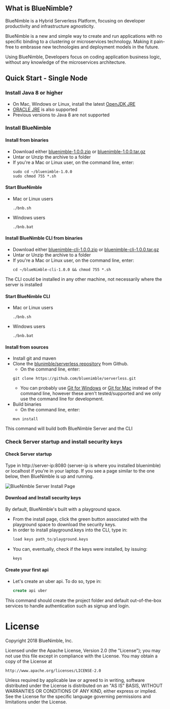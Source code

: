 ## What is BlueNimble?

BlueNimble is a Hybrid Serverless Platform, focusing on developer productivity and infrastructure agnosticity.

BlueNimble is a new and simple way to create and run applications with no specific binding to a clustering or microservices technology. Making it pain-free to embrasse new technologies and deployment models in the future. 

Using BlueNimble, Developers focus on coding application business logic, without any knowledge of the microservices architecture.

## Quick Start - Single Node

### Install Java 8 or higher
 * On Mac, Windows or Linux, install the latest [OpenJDK JRE](http://openjdk.java.net)   
 * [ORACLE JRE](http://www.oracle.com/technetwork/java/javase/downloads) is also supported 
 * Previous versions to Java 8 are not supported

### Install BlueNimble

#### Install from binaries
* Download either [bluenimble-1.0.0.zip](https://bluenimble-1.0.0) or [bluenimble-1.0.0.tar.gz](https://bluenimble-1.0.0)
* Untar or Unzip the archive to a folder
* If you're a Mac or Linux user, on the command line, enter:
    ````
    sudo cd ~/bluenimble-1.0.0 
    sudo chmod 755 *.sh
    ````
#### Start BlueNimble 
* Mac or Linux users
    ````
    ./bnb.sh
    ````
* Windows users
    ````
    ./bnb.bat
    ````
#### Install BlueNimble CLI from binaries
* Download either [bluenimble-cli-1.0.0.zip](https://blueNimble-1.0.0) or [bluenimble-cli-1.0.0.tar.gz](https://blueNimble-1.0.0)
* Untar or Unzip the archive to a folder
* If you're a Mac or Linux user, on the command line, enter:
    ````
    cd ~/blueNimble-cli-1.0.0 && chmod 755 *.sh
    ````
The CLI could be installed in any other machine, not necessarily where the server is installed 

#### Start BlueNimble CLI 
* Mac or Linux users
    ````
    ./bnb.sh
    ````
* Windows users
    ````
    ./bnb.bat
    ````
#### Install from sources
* Install git and maven 
* Clone the [blunimble/serverless repository](http://github.com/bluenimble/serverless) from Github. 
    * On the command line, enter:
    ````
    git clone https://github.com/bluenimble/serverless.git
    ````
    * You can probably use [Git for Windows](http://windows.github.com/) or [Git for Mac](http://mac.github.com/) instead of the command line, however these aren't tested/supported and we only use the command line for development.
* Build binaries
    * On the command line, enter:
    ````
    mvn install
    ````
This command will build both BlueNimble Server and the CLI 

### Check Server startup and install security keys
#### Check Server startup
Type in http://server-ip:8080 (server-ip is where you installed bluenimble) or localhost if you're in your laptop. If you see a page similar to the one below, then BlueNimble is up and running.   

![BlueNimble Server Install Page](https://github.com/bluenimble/serverless/blob/master/assets/images/bluenimble-install-short.png)

#### Download and Install security keys
By default, BlueNimble's built with a playground space. 
* From the install page, click the green button associated with the playground space to download the security keys.
* In order to install playground.keys into the CLI, type in:  
    ````sql
    load keys path_to/playground.keys
    ````
* You can, eventually, check if the keys were installed, by issuing:   
    ````sql
    keys
    ````

#### Create your first api
* Let's create an uber api. To do so, type in:  
    ````sql
    create api uber
    ````
This command should create the project folder and default out-of-the-box services to handle authentication such as signup and login.

License
=======
Copyright 2018 BlueNimble, Inc.

Licensed under the Apache License, Version 2.0 (the "License");
you may not use this file except in compliance with the License.
You may obtain a copy of the License at

    http://www.apache.org/licenses/LICENSE-2.0

Unless required by applicable law or agreed to in writing, software
distributed under the License is distributed on an "AS IS" BASIS,
WITHOUT WARRANTIES OR CONDITIONS OF ANY KIND, either express or implied.
See the License for the specific language governing permissions and
limitations under the License.
